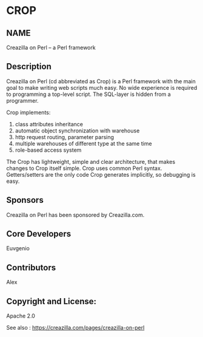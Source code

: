 # CROP

## NAME
Creazilla on Perl – a Perl framework

## Description

Creazilla on Perl (cd abbreviated as Crop) is a Perl framework with the main goal to make writing web scripts much easy. No wide experience is required to programming a top-level script. The SQL-layer is hidden from a programmer.

Crop implements:
1. class attributes inheritance
2. automatic object synchronization with warehouse
3. http request routing, parameter parsing
4. multiple warehouses of different type at the same time
5. role-based access system

The Crop has lightweight, simple and clear architecture, that makes changes to Crop itself simple. Crop uses common Perl syntax. Getters/setters are the only code Crop generates implicitly, so debugging is easy.

## Sponsors

Creazilla on Perl has been sponsored by Creazilla.com. 

## Core Developers

Euvgenio

## Contributors

Alex

## Copyright and License:

Apache 2.0

See also : https://creazilla.com/pages/creazilla-on-perl
 
